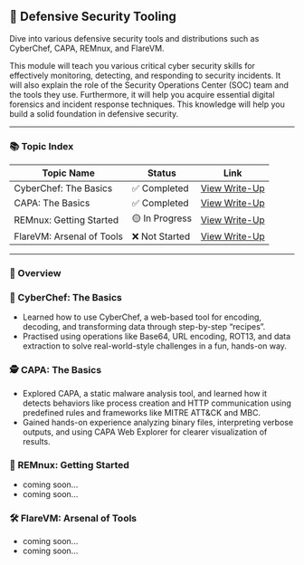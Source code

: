 ## 🧰 Defensive Security Tooling

Dive into various defensive security tools and distributions such as CyberChef, CAPA, REMnux, and FlareVM.

This module will teach you various critical cyber security skills for effectively monitoring, detecting, and responding to security incidents. It will also explain the role of the Security Operations Center (SOC) team and the tools they use. Furthermore, it will help you acquire essential digital forensics and incident response techniques. This knowledge will help you build a solid foundation in defensive security.

---

### 📚 Topic Index

| Topic Name              | Status         | Link                                                              |
|--------------------------|----------------|-------------------------------------------------------------------|
| CyberChef: The Basics    | ✅ Completed   | [View Write-Up](https://github.com/MQKGitHub/CyberChef-The-Basics/) |
| CAPA: The Basics         | ✅ Completed   | [View Write-Up](https://github.com/MQKGitHub/CAPA-The-Basics/)      |
| REMnux: Getting Started  | 🟡 In Progress | [View Write-Up]()  |
| FlareVM: Arsenal of Tools| ❌ Not Started | [View Write-Up]()|

---

### 🧠 Overview

### 🔧 CyberChef: The Basics  
- Learned how to use CyberChef, a web-based tool for encoding, decoding, and transforming data through step-by-step “recipes”.  
- Practised using operations like Base64, URL encoding, ROT13, and data extraction to solve real-world-style challenges in a fun, hands-on way.

### 🕵️ CAPA: The Basics  
- Explored CAPA, a static malware analysis tool, and learned how it detects behaviors like process creation and HTTP communication using predefined rules and frameworks like MITRE ATT&CK and MBC.  
- Gained hands-on experience analyzing binary files, interpreting verbose outputs, and using CAPA Web Explorer for clearer visualization of results.

### 🧪 REMnux: Getting Started  
- coming soon...
- coming soon...

### 🛠 FlareVM: Arsenal of Tools  
- coming soon...
- coming soon... 

